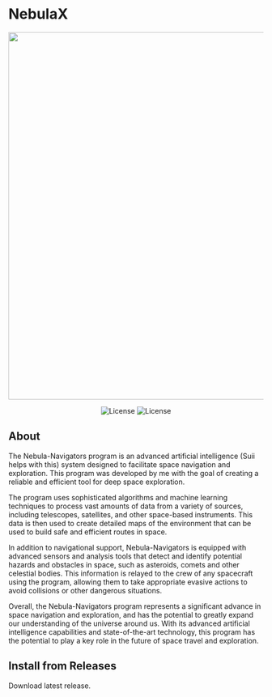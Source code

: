 # NebulaX

<p align="center">
      <img src="https://i.pinimg.com/564x/20/9e/cf/209ecfddf48b906b19f97f4ee35f32ad.jpg" Project Logo Url" width="726">
</p>

<p align="center">
   <img src="https://img.shields.io/badge/Virsion-v1.0(AGPL--3.0)-blue" alt="License">
   <img src="https://img.shields.io/badge/license-AGPL--3.0-green" alt="License">
</p>

## About

The Nebula-Navigators program is an advanced artificial intelligence (Suii helps with this) system designed to facilitate space navigation and exploration. This program was developed by me with the goal of creating a reliable and efficient tool for deep space exploration.

The program uses sophisticated algorithms and machine learning techniques to process vast amounts of data from a variety of sources, including telescopes, satellites, and other space-based instruments. This data is then used to create detailed maps of the environment that can be used to build safe and efficient routes in space.

In addition to navigational support, Nebula-Navigators is equipped with advanced sensors and analysis tools that detect and identify potential hazards and obstacles in space, such as asteroids, comets and other celestial bodies. This information is relayed to the crew of any spacecraft using the program, allowing them to take appropriate evasive actions to avoid collisions or other dangerous situations.

Overall, the Nebula-Navigators program represents a significant advance in space navigation and exploration, and has the potential to greatly expand our understanding of the universe around us. With its advanced artificial intelligence capabilities and state-of-the-art technology, this program has the potential to play a key role in the future of space travel and exploration.


## Install from Releases

Download latest release.

